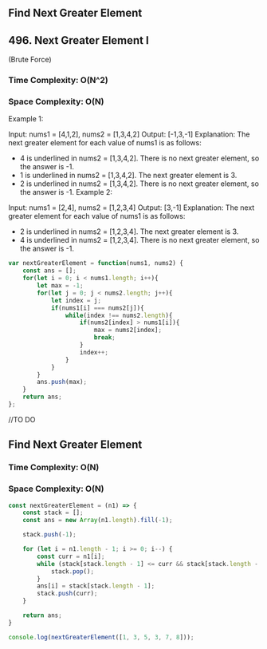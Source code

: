 ## Find Next Greater Element 

## 496. Next Greater Element I
(Brute Force)
### Time Complexity: O(N^2)
### Space Complexity: O(N)
Example 1:

Input: nums1 = [4,1,2], nums2 = [1,3,4,2]
Output: [-1,3,-1]
Explanation: The next greater element for each value of nums1 is as follows:
- 4 is underlined in nums2 = [1,3,4,2]. There is no next greater element, so the answer is -1.
- 1 is underlined in nums2 = [1,3,4,2]. The next greater element is 3.
- 2 is underlined in nums2 = [1,3,4,2]. There is no next greater element, so the answer is -1.
Example 2:

Input: nums1 = [2,4], nums2 = [1,2,3,4]
Output: [3,-1]
Explanation: The next greater element for each value of nums1 is as follows:
- 2 is underlined in nums2 = [1,2,3,4]. The next greater element is 3.
- 4 is underlined in nums2 = [1,2,3,4]. There is no next greater element, so the answer is -1.
  
```javascript
var nextGreaterElement = function(nums1, nums2) {
    const ans = [];
    for(let i = 0; i < nums1.length; i++){
        let max = -1;
        for(let j = 0; j < nums2.length; j++){
            let index = j;
            if(nums1[i] === nums2[j]){
                while(index !== nums2.length){
                    if(nums2[index] > nums1[i]){
                        max = nums2[index];
                        break;
                    }
                    index++;
                }
            }
        }
        ans.push(max);
    }
    return ans;
};

```


//TO DO
## Find Next Greater Element

### Time Complexity: O(N)
### Space Complexity: O(N)

```javascript
const nextGreaterElement = (n1) => {
    const stack = [];
    const ans = new Array(n1.length).fill(-1);

    stack.push(-1);

    for (let i = n1.length - 1; i >= 0; i--) {
        const curr = n1[i];
        while (stack[stack.length - 1] <= curr && stack[stack.length - 1] !== -1) {
            stack.pop();
        }
        ans[i] = stack[stack.length - 1];
        stack.push(curr);
    }

    return ans;
}

console.log(nextGreaterElement([1, 3, 5, 3, 7, 8]));
```
